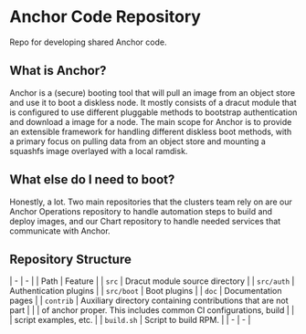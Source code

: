 # Anchor Code Repository

Repo for developing shared Anchor code.

## What is Anchor?

Anchor is a (secure) booting tool that will pull an image from an object store
and use it to boot a diskless node. It mostly consists of a dracut module that
is configured to use different pluggable methods to bootstrap authentication
and download a image for a node. The main scope for Anchor is to provide an
extensible framework for handling different diskless boot methods, with a
primary focus on pulling data from an object store and mounting a squashfs
image overlayed with a local ramdisk.

## What else do I need to boot?

Honestly, a lot. Two main repositories that the clusters team rely on are our
Anchor Operations repository to handle automation steps to build and deploy
images, and our Chart repository to handle needed services that communicate
with Anchor.

## Repository Structure

| -          | -                                                               |
| Path       | Feature                                                         |
| `src`      | Dracut module source directory                                  |
| `src/auth` | Authentication plugins                                          |
| `src/boot` | Boot plugins                                                    |
| `doc`      | Documentation pages                                             |
| `contrib`  | Auxiliary directory containing contributions that are not part  |
|            | of anchor proper. This includes common CI configurations, build |
|            | script examples, etc.                                           |
| `build.sh` | Script to build RPM.                                            |
| -          | -                                                               |
